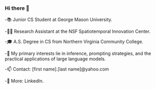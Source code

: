 ### Hi there 👋

-📚 Junior CS Student at George Mason University.

-🧑‍💻 Research Assistant at the NSF Spatiotemporal Innovation Center.

-🎓 A.S. Degree in CS from Northern Virginia Community College.

-🚀 My primary interests lie in inference, prompting strategies, and the practical applications of large language models.

-📫 Contact: [first name].[last name]@yahoo.com

-📄 More: LinkedIn.
